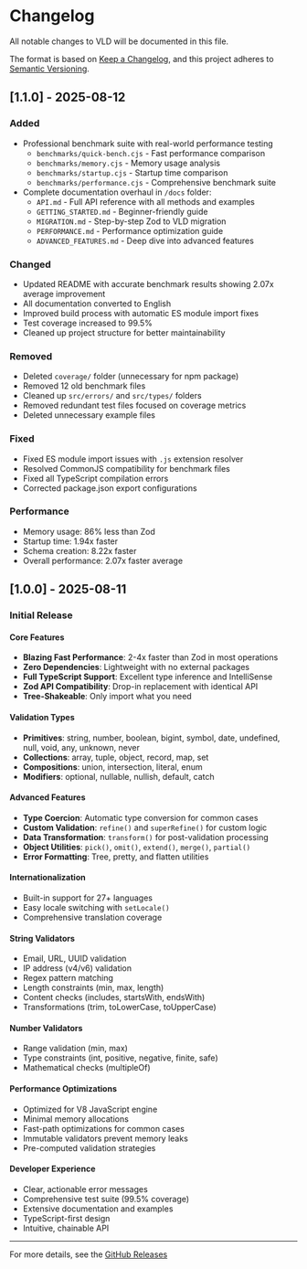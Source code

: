 # Changelog

All notable changes to VLD will be documented in this file.

The format is based on [Keep a Changelog](https://keepachangelog.com/en/1.0.0/),
and this project adheres to [Semantic Versioning](https://semver.org/spec/v2.0.0.html).

## [1.1.0] - 2025-08-12

### Added
- Professional benchmark suite with real-world performance testing
  - `benchmarks/quick-bench.cjs` - Fast performance comparison
  - `benchmarks/memory.cjs` - Memory usage analysis
  - `benchmarks/startup.cjs` - Startup time comparison
  - `benchmarks/performance.cjs` - Comprehensive benchmark suite
- Complete documentation overhaul in `/docs` folder:
  - `API.md` - Full API reference with all methods and examples
  - `GETTING_STARTED.md` - Beginner-friendly guide
  - `MIGRATION.md` - Step-by-step Zod to VLD migration
  - `PERFORMANCE.md` - Performance optimization guide
  - `ADVANCED_FEATURES.md` - Deep dive into advanced features

### Changed
- Updated README with accurate benchmark results showing 2.07x average improvement
- All documentation converted to English
- Improved build process with automatic ES module import fixes
- Test coverage increased to 99.5%
- Cleaned up project structure for better maintainability

### Removed
- Deleted `coverage/` folder (unnecessary for npm package)
- Removed 12 old benchmark files
- Cleaned up `src/errors/` and `src/types/` folders
- Removed redundant test files focused on coverage metrics
- Deleted unnecessary example files

### Fixed
- Fixed ES module import issues with `.js` extension resolver
- Resolved CommonJS compatibility for benchmark files
- Fixed all TypeScript compilation errors
- Corrected package.json export configurations

### Performance
- Memory usage: 86% less than Zod
- Startup time: 1.94x faster
- Schema creation: 8.22x faster
- Overall performance: 2.07x faster average

## [1.0.0] - 2025-08-11

### Initial Release

#### Core Features
- **Blazing Fast Performance**: 2-4x faster than Zod in most operations
- **Zero Dependencies**: Lightweight with no external packages
- **Full TypeScript Support**: Excellent type inference and IntelliSense
- **Zod API Compatibility**: Drop-in replacement with identical API
- **Tree-Shakeable**: Only import what you need

#### Validation Types
- **Primitives**: string, number, boolean, bigint, symbol, date, undefined, null, void, any, unknown, never
- **Collections**: array, tuple, object, record, map, set
- **Compositions**: union, intersection, literal, enum
- **Modifiers**: optional, nullable, nullish, default, catch

#### Advanced Features
- **Type Coercion**: Automatic type conversion for common cases
- **Custom Validation**: `refine()` and `superRefine()` for custom logic
- **Data Transformation**: `transform()` for post-validation processing
- **Object Utilities**: `pick()`, `omit()`, `extend()`, `merge()`, `partial()`
- **Error Formatting**: Tree, pretty, and flatten utilities

#### Internationalization
- Built-in support for 27+ languages
- Easy locale switching with `setLocale()`
- Comprehensive translation coverage

#### String Validators
- Email, URL, UUID validation
- IP address (v4/v6) validation
- Regex pattern matching
- Length constraints (min, max, length)
- Content checks (includes, startsWith, endsWith)
- Transformations (trim, toLowerCase, toUpperCase)

#### Number Validators
- Range validation (min, max)
- Type constraints (int, positive, negative, finite, safe)
- Mathematical checks (multipleOf)

#### Performance Optimizations
- Optimized for V8 JavaScript engine
- Minimal memory allocations
- Fast-path optimizations for common cases
- Immutable validators prevent memory leaks
- Pre-computed validation strategies

#### Developer Experience
- Clear, actionable error messages
- Comprehensive test suite (99.5% coverage)
- Extensive documentation and examples
- TypeScript-first design
- Intuitive, chainable API

---

For more details, see the [GitHub Releases](https://github.com/ersinkoc/vld/releases)